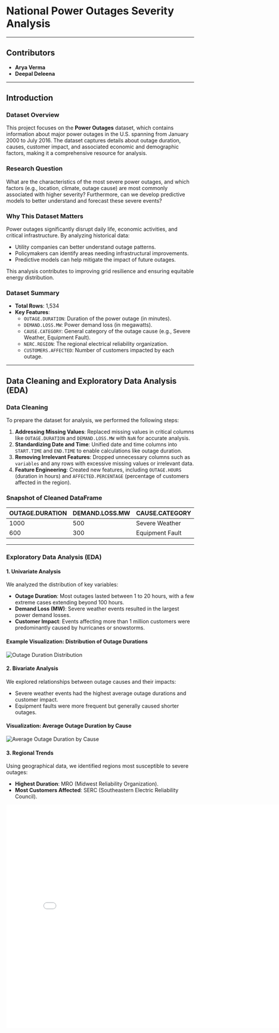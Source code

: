 # National Power Outages Severity Analysis

---

## Contributors
- **Arya Verma**
- **Deepal Deleena**

---

## Introduction

### Dataset Overview
This project focuses on the **Power Outages** dataset, which contains information about major power outages in the U.S. spanning from January 2000 to July 2016. The dataset captures details about outage duration, causes, customer impact, and associated economic and demographic factors, making it a comprehensive resource for analysis.

### Research Question
What are the characteristics of the most severe power outages, and which factors (e.g., location, climate, outage cause) are most commonly associated with higher severity? Furthermore, can we develop predictive models to better understand and forecast these severe events?

### Why This Dataset Matters
Power outages significantly disrupt daily life, economic activities, and critical infrastructure. By analyzing historical data:
- Utility companies can better understand outage patterns.
- Policymakers can identify areas needing infrastructural improvements.
- Predictive models can help mitigate the impact of future outages.

This analysis contributes to improving grid resilience and ensuring equitable energy distribution.

### Dataset Summary
- **Total Rows**: 1,534  
- **Key Features**:
  - `OUTAGE.DURATION`: Duration of the power outage (in minutes).  
  - `DEMAND.LOSS.MW`: Power demand loss (in megawatts).  
  - `CAUSE.CATEGORY`: General category of the outage cause (e.g., Severe Weather, Equipment Fault).  
  - `NERC.REGION`: The regional electrical reliability organization.  
  - `CUSTOMERS.AFFECTED`: Number of customers impacted by each outage.  

---

## Data Cleaning and Exploratory Data Analysis (EDA)

### Data Cleaning
To prepare the dataset for analysis, we performed the following steps:
1. **Addressing Missing Values**: Replaced missing values in critical columns like `OUTAGE.DURATION` and `DEMAND.LOSS.MW` with `NaN` for accurate analysis.
2. **Standardizing Date and Time**: Unified date and time columns into `START.TIME` and `END.TIME` to enable calculations like outage duration.
3. **Removing Irrelevant Features**: Dropped unnecessary columns such as `variables` and any rows with excessive missing values or irrelevant data.
4. **Feature Engineering**: Created new features, including `OUTAGE.HOURS` (duration in hours) and `AFFECTED.PERCENTAGE` (percentage of customers affected in the region).

### Snapshot of Cleaned DataFrame
| OUTAGE.DURATION | DEMAND.LOSS.MW | CAUSE.CATEGORY | NERC.REGION | CUSTOMERS.AFFECTED | OUTAGE.HOURS | AFFECTED.PERCENTAGE |
|-----------------|----------------|----------------|-------------|--------------------|--------------|---------------------|
| 1000           | 500            | Severe Weather | MRO         | 10000             | 16.67        | 0.05%              |
| 600            | 300            | Equipment Fault| ERCOT       | 5000              | 10.00        | 0.02%              |

---

### Exploratory Data Analysis (EDA)

#### 1. Univariate Analysis
We analyzed the distribution of key variables:
- **Outage Duration**: Most outages lasted between 1 to 20 hours, with a few extreme cases extending beyond 100 hours.
- **Demand Loss (MW)**: Severe weather events resulted in the largest power demand losses.
- **Customer Impact**: Events affecting more than 1 million customers were predominantly caused by hurricanes or snowstorms.

#### Example Visualization: Distribution of Outage Durations
![Outage Duration Distribution](assets/outage_duration_histogram.png)

#### 2. Bivariate Analysis
We explored relationships between outage causes and their impacts:
- Severe weather events had the highest average outage durations and customer impact.
- Equipment faults were more frequent but generally caused shorter outages.

#### Visualization: Average Outage Duration by Cause
![Average Outage Duration by Cause](assets/avg_duration_by_cause.png)

#### 3. Regional Trends
Using geographical data, we identified regions most susceptible to severe outages:
- **Highest Duration**: MRO (Midwest Reliability Organization).
- **Most Customers Affected**: SERC (Southeastern Electric Reliability Council).

<iframe
  src="assets/statewide_avg_price_vs_electricity_consumed.html"
  width="800"
  height="600"
  frameborder="0"
></iframe>
